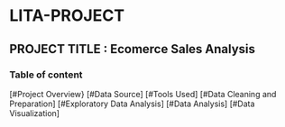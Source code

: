 # LITA-PROJECT
## PROJECT TITLE : Ecomerce Sales Analysis
### Table of content
[#Project Overview}
[#Data Source]
[#Tools Used]
[#Data Cleaning and Preparation]
[#Exploratory Data Analysis]
[#Data Analysis]
[#Data Visualization]
